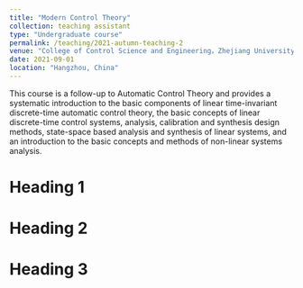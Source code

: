 ```yaml
---
title: "Modern Control Theory"
collection: teaching assistant
type: "Undergraduate course"
permalink: /teaching/2021-autumn-teaching-2
venue: "College of Control Science and Engineering，Zhejiang University"
date: 2021-09-01
location: "Hangzhou, China"
---
```


This course is a follow-up to Automatic Control Theory and provides a systematic introduction to the basic components of linear time-invariant discrete-time automatic control theory, the basic concepts of linear discrete-time control systems, analysis, calibration and synthesis design methods, state-space based analysis and synthesis of linear systems, and an introduction to the basic concepts and methods of non-linear systems analysis.

Heading 1
======

Heading 2
======

Heading 3
======